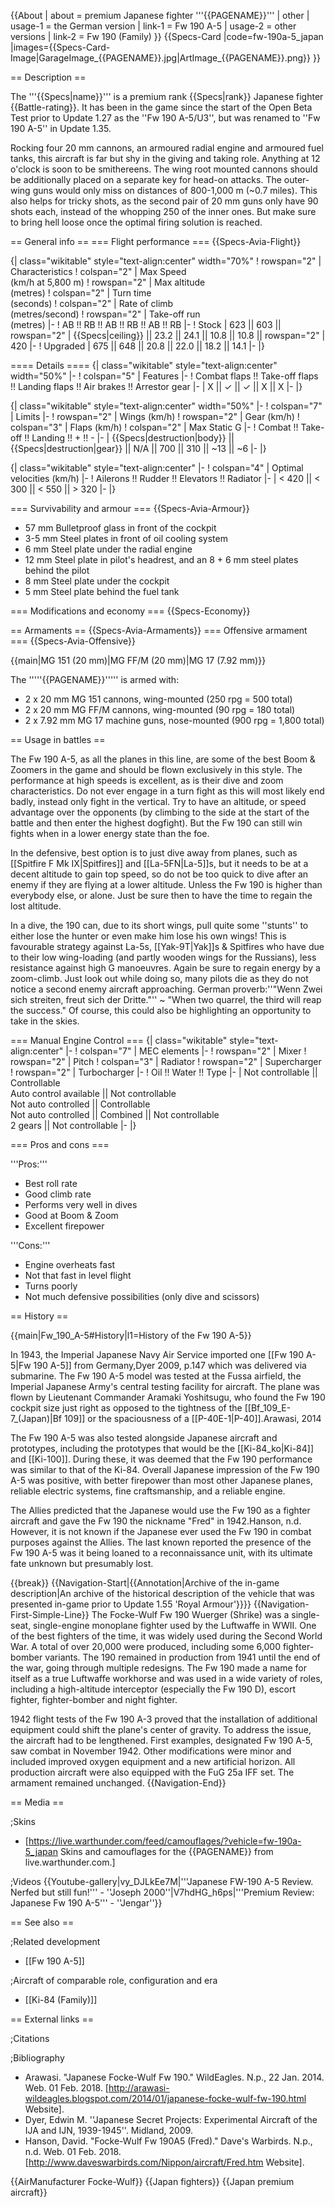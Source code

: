 {{About
| about = premium Japanese fighter '''{{PAGENAME}}'''
| other
| usage-1 = the German version
| link-1 = Fw 190 A-5
| usage-2 = other versions
| link-2 = Fw 190 (Family)
}}
{{Specs-Card
|code=fw-190a-5_japan
|images={{Specs-Card-Image|GarageImage_{{PAGENAME}}.jpg|ArtImage_{{PAGENAME}}.png}}
}}

== Description ==
<!-- ''In the description, the first part should be about the history of and the creation and combat usage of the aircraft, as well as its key features. In the second part, tell the reader about the aircraft in the game. Insert a screenshot of the vehicle, so that if the novice player does not remember the vehicle by name, he will immediately understand what kind of vehicle the article is talking about.'' -->
The '''{{Specs|name}}''' is a premium rank {{Specs|rank}} Japanese fighter {{Battle-rating}}. It has been in the game since the start of the Open Beta Test prior to Update 1.27 as the ''Fw 190 A-5/U3'', but was renamed to ''Fw 190 A-5'' in Update 1.35.

Rocking four 20 mm cannons, an armoured radial engine and armoured fuel tanks, this aircraft is far but shy in the giving and taking role. Anything at 12 o'clock is soon to be smithereens. The wing root mounted cannons should be additionally placed on a separate key for head-on attacks. The outer-wing guns would only miss on distances of 800-1,000 m (~0.7 miles). This also helps for tricky shots, as the second pair of 20 mm guns only have 90 shots each, instead of the whopping 250 of the inner ones. But make sure to bring hell loose once the optimal firing solution is reached.

== General info ==
=== Flight performance ===
{{Specs-Avia-Flight}}
<!-- ''Describe how the aircraft behaves in the air. Speed, manoeuvrability, acceleration and allowable loads - these are the most important characteristics of the vehicle.'' -->

{| class="wikitable" style="text-align:center" width="70%"
! rowspan="2" | Characteristics
! colspan="2" | Max Speed<br>(km/h at 5,800 m)
! rowspan="2" | Max altitude<br>(metres)
! colspan="2" | Turn time<br>(seconds)
! colspan="2" | Rate of climb<br>(metres/second)
! rowspan="2" | Take-off run<br>(metres)
|-
! AB !! RB !! AB !! RB !! AB !! RB
|-
! Stock
| 623 || 603 || rowspan="2" | {{Specs|ceiling}} || 23.2 || 24.1 || 10.8 || 10.8 || rowspan="2" | 420
|-
! Upgraded
| 675 || 648 || 20.8 || 22.0 || 18.2 || 14.1
|-
|}

==== Details ====
{| class="wikitable" style="text-align:center" width="50%"
|-
! colspan="5" | Features
|-
! Combat flaps !! Take-off flaps !! Landing flaps !! Air brakes !! Arrestor gear
|-
| X || ✓ || ✓ || X || X     <!-- ✓ -->
|-
|}

{| class="wikitable" style="text-align:center" width="50%"
|-
! colspan="7" | Limits
|-
! rowspan="2" | Wings (km/h)
! rowspan="2" | Gear (km/h)
! colspan="3" | Flaps (km/h)
! colspan="2" | Max Static G
|-
! Combat !! Take-off !! Landing !! + !! -
|-
| {{Specs|destruction|body}} || {{Specs|destruction|gear}} || N/A || 700 || 310 || ~13 || ~6
|-
|}

{| class="wikitable" style="text-align:center"
|-
! colspan="4" | Optimal velocities (km/h)
|-
! Ailerons !! Rudder !! Elevators !! Radiator
|-
| < 420 || < 300 || < 550 || > 320
|-
|}

=== Survivability and armour ===
{{Specs-Avia-Armour}}
<!-- ''Examine the survivability of the aircraft. Note how vulnerable the structure is and how secure the pilot is, whether the fuel tanks are armoured, etc. Describe the armour, if there is any, and also mention the vulnerability of other critical aircraft systems.'' -->

* 57 mm Bulletproof glass in front of the cockpit
* 3-5 mm Steel plates in front of oil cooling system
* 6 mm Steel plate under the radial engine
* 12 mm Steel plate in pilot's headrest, and an 8 + 6 mm steel plates behind the pilot
* 8 mm Steel plate under the cockpit
* 5 mm Steel plate behind the fuel tank

=== Modifications and economy ===
{{Specs-Economy}}

== Armaments ==
{{Specs-Avia-Armaments}}
=== Offensive armament ===
{{Specs-Avia-Offensive}}
<!-- ''Describe the offensive armament of the aircraft, if any. Describe how effective the cannons and machine guns are in a battle, and also what belts or drums are better to use. If there is no offensive weaponry, delete this subsection.'' -->
{{main|MG 151 (20 mm)|MG FF/M (20 mm)|MG 17 (7.92 mm)}}

The '''''{{PAGENAME}}''''' is armed with:

* 2 x 20 mm MG 151 cannons, wing-mounted (250 rpg = 500 total)
* 2 x 20 mm MG FF/M cannons, wing-mounted (90 rpg = 180 total)
* 2 x 7.92 mm MG 17 machine guns, nose-mounted (900 rpg = 1,800 total)

== Usage in battles ==
<!-- ''Describe the tactics of playing in the aircraft, the features of using aircraft in a team and advice on tactics. Refrain from creating a "guide" - do not impose a single point of view, but instead, give the reader food for thought. Examine the most dangerous enemies and give recommendations on fighting them. If necessary, note the specifics of the game in different modes (AB, RB, SB).'' -->
The Fw 190 A-5, as all the planes in this line, are some of the best Boom & Zoomers in the game and should be flown exclusively in this style. The performance at high speeds is excellent, as is their dive and zoom characteristics. Do not ever engage in a turn fight as this will most likely end badly, instead only fight in the vertical. Try to have an altitude, or speed advantage over the opponents (by climbing to the side at the start of the battle and then enter the highest dogfight). But the Fw 190 can still win fights when in a lower energy state than the foe.

In the defensive, best option is to just dive away from planes, such as [[Spitfire F Mk IX|Spitfires]] and [[La-5FN|La-5]]s, but it needs to be at a decent altitude to gain top speed, so do not be too quick to dive after an enemy if they are flying at a lower altitude. Unless the Fw 190 is higher than everybody else, or alone. Just be sure then to have the time to regain the lost altitude.

In a dive, the 190 can, due to its short wings, pull quite some ''stunts'' to either lose the hunter or even make him lose his own wings! This is favourable strategy against La-5s, [[Yak-9T|Yak]]s & Spitfires who have due to their low wing-loading (and partly wooden wings for the Russians), less resistance against high G manoeuvres. Again be sure to regain energy by a zoom-climb. Just look out while doing so, many pilots die as they do not notice a second enemy aircraft approaching. German proverb:''"Wenn Zwei sich streiten, freut sich der Dritte."'' ~ "When two quarrel, the third will reap the success." Of course, this could also be highlighting an opportunity to take in the skies.

=== Manual Engine Control ===
{| class="wikitable" style="text-align:center"
|-
! colspan="7" | MEC elements
|-
! rowspan="2" | Mixer
! rowspan="2" | Pitch
! colspan="3" | Radiator
! rowspan="2" | Supercharger
! rowspan="2" | Turbocharger
|-
! Oil !! Water !! Type
|-
| Not controllable || Controllable<br>Auto control available || Not controllable<br>Not auto controlled || Controllable<br>Not auto controlled || Combined || Not controllable<br>2 gears || Not controllable
|-
|}

=== Pros and cons ===
<!-- ''Summarise and briefly evaluate the vehicle in terms of its characteristics and combat effectiveness. Mark its pros and cons in the bulleted list. Try not to use more than 6 points for each of the characteristics. Avoid using categorical definitions such as "bad", "good" and the like - use substitutions with softer forms such as "inadequate" and "effective".'' -->

'''Pros:'''

* Best roll rate
* Good climb rate
* Performs very well in dives
* Good at Boom & Zoom
* Excellent firepower

'''Cons:'''

* Engine overheats fast
* Not that fast in level flight
* Turns poorly
* Not much defensive possibilities (only dive and scissors)

== History ==
<!-- ''Describe the history of the creation and combat usage of the aircraft in more detail than in the introduction. If the historical reference turns out to be too long, take it to a separate article, taking a link to the article about the vehicle and adding a block "/History" (example: <nowiki>https://wiki.warthunder.com/(Vehicle-name)/History</nowiki>) and add a link to it here using the <code>main</code> template. Be sure to reference text and sources by using <code><nowiki><ref></ref></nowiki></code>, as well as adding them at the end of the article with <code><nowiki><references /></nowiki></code>. This section may also include the vehicle's dev blog entry (if applicable) and the in-game encyclopedia description (under <code><nowiki>=== In-game description ===</nowiki></code>, also if applicable).'' -->
{{main|Fw_190_A-5#History|l1=History of the Fw 190 A-5}}

In 1943, the Imperial Japanese Navy Air Service imported one [[Fw 190 A-5|Fw 190 A-5]] from Germany,<ref name="DyerJapan">Dyer 2009, p.147</ref> which was delivered via submarine. The Fw 190 A-5 model was tested at the Fussa airfield, the Imperial Japanese Army's central testing facility for aircraft. The plane was flown by Lieutenant Commander Aramaki Yoshitsugu, who found the Fw 190 cockpit size just right as opposed to the tightness of the [[Bf_109_E-7_(Japan)|Bf 109]] or the spaciousness of a [[P-40E-1|P-40]].<ref name="ArawasiFw190">Arawasi, 2014</ref>

The Fw 190 A-5 was also tested alongside Japanese aircraft and prototypes, including the prototypes that would be the [[Ki-84_ko|Ki-84]] and [[Ki-100]]. During these, it was deemed that the Fw 190 performance was similar to that of the Ki-84. Overall Japanese impression of the Fw 190 A-5 was positive, with better firepower than most other Japanese planes, reliable electric systems, fine craftsmanship, and a reliable engine.<ref name="ArawasiFw190" />

The Allies predicted that the Japanese would use the Fw 190 as a fighter aircraft and gave the Fw 190 the nickname "Fred" in 1942.<ref name="DyerJapan" /><ref name="HansonFred">Hanson, n.d.</ref> However, it is not known if the Japanese ever used the Fw 190 in combat purposes against the Allies. The last known reported the presence of the Fw 190 A-5 was it being loaned to a reconnaissance unit, with its ultimate fate unknown but presumably lost.<ref name="ArawasiFw190" />

{{break}}
{{Navigation-Start|{{Annotation|Archive of the in-game description|An archive of the historical description of the vehicle that was presented in-game prior to Update 1.55 'Royal Armour'}}}}
{{Navigation-First-Simple-Line}}
The Focke-Wulf Fw 190 Wuerger (Shrike) was a single-seat, single-engine monoplane fighter used by the Luftwaffe in WWII. One of the best fighters of the time, it was widely used during the Second World War. A total of over 20,000 were produced, including some 6,000 fighter-bomber variants. The 190 remained in production from 1941 until the end of the war, going through multiple redesigns. The Fw 190 made a name for itself as a true Luftwaffe workhorse and was used in a wide variety of roles, including a high-altitude interceptor (especially the Fw 190 D), escort fighter, fighter-bomber and night fighter.

1942 flight tests of the Fw 190 A-3 proved that the installation of additional equipment could shift the plane's center of gravity. To address the issue, the aircraft had to be lengthened. First examples, designated Fw 190 A-5, saw combat in November 1942. Other modifications were minor and included improved oxygen equipment and a new artificial horizon. All production aircraft were also equipped with the FuG 25a IFF set. The armament remained unchanged.
{{Navigation-End}}

== Media ==
<!-- ''Excellent additions to the article would be video guides, screenshots from the game, and photos.'' -->

;Skins
* [https://live.warthunder.com/feed/camouflages/?vehicle=fw-190a-5_japan Skins and camouflages for the {{PAGENAME}} from live.warthunder.com.]

;Videos
{{Youtube-gallery|vy_DJLkEe7M|'''Japanese FW-190 A-5 Review. Nerfed but still fun!''' - ''Joseph 2000''|V7hdHG_h6ps|'''Premium Review: Japanese Fw 190 A-5''' - ''Jengar''}}

== See also ==
<!-- ''Links to the articles on the War Thunder Wiki that you think will be useful for the reader, for example:''
* ''reference to the series of the aircraft;''
* ''links to approximate analogues of other nations and research trees.'' -->

;Related development
* [[Fw 190 A-5]]

;Aircraft of comparable role, configuration and era
* [[Ki-84 (Family)]]

== External links ==
<!-- ''Paste links to sources and external resources, such as:''
* ''topic on the official game forum;''
* ''other literature.'' -->

;Citations
<references />

;Bibliography

* Arawasi. "Japanese Focke-Wulf Fw 190." WildEagles. N.p., 22 Jan. 2014. Web. 01 Feb. 2018. [http://arawasi-wildeagles.blogspot.com/2014/01/japanese-focke-wulf-fw-190.html Website].
* Dyer, Edwin M. ''Japanese Secret Projects: Experimental Aircraft of the IJA and IJN, 1939-1945''. Midland, 2009.
* Hanson, David. "Focke-Wulf Fw 190A5 (Fred)." Dave's Warbirds. N.p., n.d. Web. 01 Feb. 2018. [http://www.daveswarbirds.com/Nippon/aircraft/Fred.htm Website].

{{AirManufacturer Focke-Wulf}}
{{Japan fighters}}
{{Japan premium aircraft}}